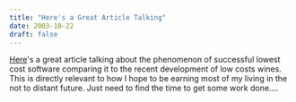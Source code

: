 ```yaml
---
title: "Here's a Great Article Talking"
date: 2003-10-22
draft: false
---
```

[Here](https://web.archive.org/web/20031203004239/http://www.alwayson-network.com/comments.php?id=1268_0_1_0_C)'s a great article talking about the phenomenon of successful lowest cost software comparing it to the recent development of low costs wines. This is directly relevant to how I hope to be earning most of my living in the not to distant future. Just need to find the time to get some work done....

